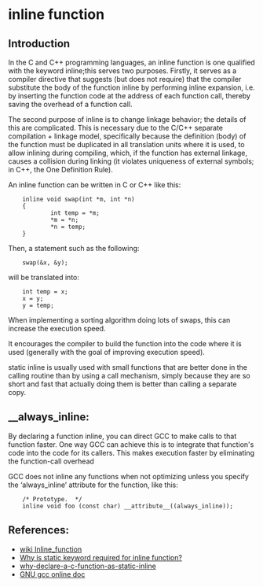 # inline function

## Introduction
In the C and C++ programming languages, an inline function is one qualified with the keyword inline;this serves two purposes. Firstly, it serves as a compiler directive that suggests (but does not require) that the compiler substitute the body of the function inline by performing inline expansion, i.e. by inserting the function code at the address of each function call, thereby saving the overhead of a function call.

The second purpose of inline is to change linkage behavior; the details of this are complicated. This is necessary due to the C/C++ separate compilation + linkage model, specifically because the definition (body) of the function must be duplicated in all translation units where it is used, to allow inlining during compiling, which, if the function has external linkage, causes a collision during linking (it violates uniqueness of external symbols; in C++, the One Definition Rule).

An inline function can be written in C or C++ like this:

        inline void swap(int *m, int *n)
        {
                int temp = *m;
                *m = *n;
                *n = temp;
        }

Then, a statement such as the following:

        swap(&x, &y);

will be translated into:

        int temp = x;
        x = y;
        y = temp;

When implementing a sorting algorithm doing lots of swaps, this can increase the execution speed.

It encourages the compiler to build the function into the code where it is used (generally with the goal of improving execution speed).

static inline is usually used with small functions that are better done in the calling routine than by using a call mechanism, simply because they are so short and fast that actually doing them is better than calling a separate copy.



## __always_inline:


By declaring a function inline, you can direct GCC to make calls to that function faster. One way GCC can achieve this is to integrate that function's code into the code for its callers. This makes execution faster by eliminating the function-call overhead


GCC does not inline any functions when not optimizing unless you specify the ‘always_inline’ attribute for the function, like this:

        /* Prototype.  */
        inline void foo (const char) __attribute__((always_inline));


## References:
- [wiki Inline_function](https://en.wikipedia.org/wiki/Inline_function) 
- [Why is static keyword required for inline function?](http://stackoverflow.com/questions/17438510/why-is-static-keyword-required-for-inline-function)
- [why-declare-a-c-function-as-static-inline](http://stackoverflow.com/questions/21835664/why-declare-a-c-function-as-static-inline)
- [GNU gcc online doc](https://gcc.gnu.org/onlinedocs/gcc/Inline.html)
